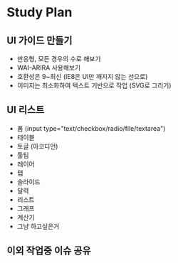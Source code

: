 # Study Plan

##  UI 가이드 만들기

- 반응형, 모든 경우의 수로 해보기
- WAI-ARIRA 사용해보기
- 호환성은 9~최신 (IE8은 UI만 깨지지 않는 선으로)
- 이미지는 최소화하여 텍스트 기반으로 작업 (SVG로 그리기)

## UI 리스트
- 폼 (input type="text/checkbox/radio/file/textarea")
- 테이블
- 토글 (아코디언)
- 툴팁
- 레이어
- 탭
- 슬라이드 
- 달력
- 리스트
- 그래프
- 계산기
- 그냥 하고싶은거


## 이외 작업중 이슈 공유
